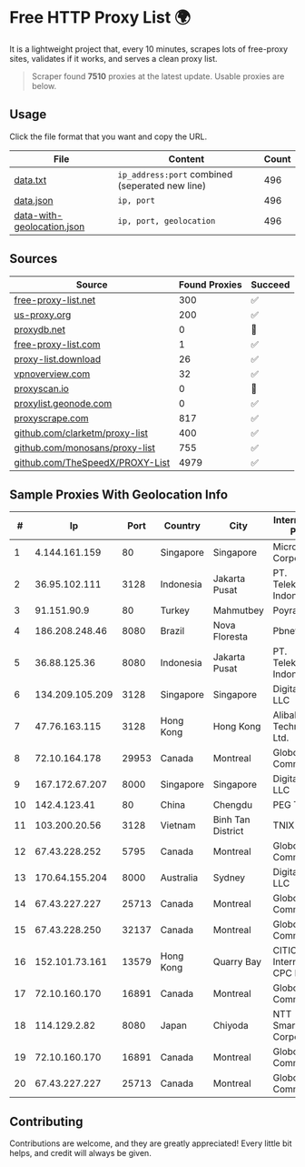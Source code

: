 
# Free HTTP Proxy List 🌍

It is a lightweight project that, every 10 minutes, scrapes lots of free-proxy sites, validates if it works, and serves a clean proxy list.


> Scraper found **7510** proxies at the latest update. Usable proxies are below.

## Usage

Click the file format that you want and copy the URL.


|File|Content|Count|
|----|-------|-----|
|[data.txt](https://raw.githubusercontent.com/themiralay/Proxy-List-World/master/data.txt)|`ip_address:port` combined (seperated new line)|496|
|[data.json](https://raw.githubusercontent.com/themiralay/Proxy-List-World/master/data.json)|`ip, port`|496|
|[data-with-geolocation.json](https://raw.githubusercontent.com/themiralay/Proxy-List-World/master/data-with-geolocation.json)|`ip, port, geolocation`|496|

## Sources

|Source|Found Proxies|Succeed|
|------|-------------|-------|
|[free-proxy-list.net](https://free-proxy-list.net)|300|✅|
|[us-proxy.org](https://www.us-proxy.org)|200|✅|
|[proxydb.net](http://proxydb.net)|0|🚫|
|[free-proxy-list.com](https://free-proxy-list.com/?page=&port=&type%5B%5D=http&type%5B%5D=https&up_time=0&search=Search)|1|✅|
|[proxy-list.download](https://www.proxy-list.download/HTTP)|26|✅|
|[vpnoverview.com](https://vpnoverview.com/privacy/anonymous-browsing/free-proxy-servers)|32|✅|
|[proxyscan.io](https://www.proxyscan.io)|0|🚫|
|[proxylist.geonode.com](https://proxylist.geonode.com/api/proxy-list?limit=300&page=1&sort_by=lastChecked&sort_type=desc&protocols=http,https)|0|✅|
|[proxyscrape.com](https://api.proxyscrape.com/v2/?request=displayproxies&protocol=http&timeout=10000&country=all&ssl=all&anonymity=all)|817|✅|
|[github.com/clarketm/proxy-list](https://raw.githubusercontent.com/clarketm/proxy-list/master/proxy-list-raw.txt)|400|✅|
|[github.com/monosans/proxy-list](https://raw.githubusercontent.com/monosans/proxy-list/main/proxies/http.txt)|755|✅|
|[github.com/TheSpeedX/PROXY-List](https://raw.githubusercontent.com/TheSpeedX/PROXY-List/master/http.txt)|4979|✅|


## Sample Proxies With Geolocation Info

|#|Ip|Port|Country|City|Internet Service Provider|
|-|--|----|-------|----|-------------------------|
|1|4.144.161.159|80|Singapore|Singapore|Microsoft Corporation|
|2|36.95.102.111|3128|Indonesia|Jakarta Pusat|PT. Telekomunikasi Indonesia|
|3|91.151.90.9|80|Turkey|Mahmutbey|Poyraz Hosting|
|4|186.208.248.46|8080|Brazil|Nova Floresta|Pbnet Telecom|
|5|36.88.125.36|8080|Indonesia|Jakarta Pusat|PT. Telekomunikasi Indonesia|
|6|134.209.105.209|3128|Singapore|Singapore|DigitalOcean, LLC|
|7|47.76.163.115|3128|Hong Kong|Hong Kong|Alibaba (US) Technology Co., Ltd.|
|8|72.10.164.178|29953|Canada|Montreal|GloboTech Communications|
|9|167.172.67.207|8000|Singapore|Singapore|DigitalOcean, LLC|
|10|142.4.123.41|80|China|Chengdu|PEG TECH INC|
|11|103.200.20.56|3128|Vietnam|Binh Tan District|TNIX|
|12|67.43.228.252|5795|Canada|Montreal|GloboTech Communications|
|13|170.64.155.204|8000|Australia|Sydney|DigitalOcean, LLC|
|14|67.43.227.227|25713|Canada|Montreal|GloboTech Communications|
|15|67.43.228.250|32137|Canada|Montreal|GloboTech Communications|
|16|152.101.73.161|13579|Hong Kong|Quarry Bay|CITIC Telecom International CPC Limited|
|17|72.10.160.170|16891|Canada|Montreal|GloboTech Communications|
|18|114.129.2.82|8080|Japan|Chiyoda|NTT SmartConnect Corporation|
|19|72.10.160.170|16891|Canada|Montreal|GloboTech Communications|
|20|67.43.227.227|25713|Canada|Montreal|GloboTech Communications|



## Contributing

Contributions are welcome, and they are greatly appreciated! Every
little bit helps, and credit will always be given.

